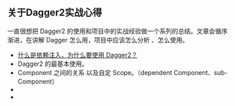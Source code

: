 ## 关于Dagger2实战心得

一直很想把 Dagger2 的使用和项目中的实战经验做一个系列的总结。文章会循序渐进，在讲解 Dagger 怎么用，项目中应该怎么分析 、怎么使用。

* [什么是依赖注入，为什么要使用 Dagger2？](https://github.com/austenyad/interview/blob/master/Android%E5%B9%B3%E5%8F%B0%E7%9B%B8%E5%85%B3/Dagger2/%E4%BB%80%E4%B9%88%E6%98%AF%E4%BE%9D%E8%B5%96%E6%B3%A8%E5%85%A5%EF%BC%8C%E4%B8%BA%E4%BB%80%E4%B9%88%E8%A6%81%E4%BD%BF%E7%94%A8%20Dagger2%EF%BC%9F.md)
* Dagger2 的最基本使用。
* Component 之间的关系 以及自定 Scope。（dependent Component、sub-Component）
* 
* 


